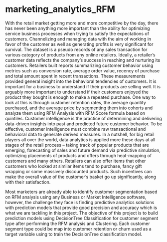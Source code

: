 # marketing_analytics_RFM

With the retail market getting more and more competitive by the day, there has never been anything more important than the ability for optimizing service business processes when trying to satisfy the expectations of customers. Channelizing and managing data with the aim of working in favor of the customer as well as generating profits is very significant for survival. The dataset is a pseudo records of any sales transaction for various category of products from any online retailers.
Ideally, a retailer’s customer data reflects the company’s success in reaching and nurturing its customers. Retailers built reports summarizing customer behavior using metrics such as conversion rate, average order value, recency of purchase and total amount spent in recent transactions. These measurements provided general insight into the behavioral tendencies of customers. It is important for a business to understand if their products are selling well. It is arguably more important to understand if their customers enjoyed the product they bought is enough to make a repeated purchase. One way to look at this is through customer retention rates, the average quantity purchased, and the average price by segmenting them into cohorts and analyze them using RFM Analysis with RFM Score formula based on quintiles.
Customer intelligence is the practice of determining and delivering data-driven insights into past and predicted future customer behavior. To be effective, customer intelligence must combine raw transactional and behavioral data to generate derived measures. In a nutshell, for big retail players all over the world, data analytics is applied more these days at all stages of the retail process – taking track of popular products that are emerging, forecasting of sales and future demand via predictive simulation, optimizing placements of products and offers through heat-mapping of customers and many others.
Retailers can also offer items that other customers who looked at similar items tend to purchase, fancy gift wrapping or some massively discounted products. Such incentives can make the overall value of the customer’s basket go up significantly, along with their satisfaction. 



Most marketers are already able to identify customer segmentation based on RFM analysis using any Business or Market Intelligence software, however, the challenge they face is finding predictive analytics solutions with prediction models that provide good precision and accuracy which is what we are tackling in this project.
The objective of this project is to build prediction models using DecisionTree Classification for customer segment type after performing the RFM analysis and Clustering. Each customer segment type could be map into customer retention or churn used as a target variable using to train the DecisionTree classification model.



